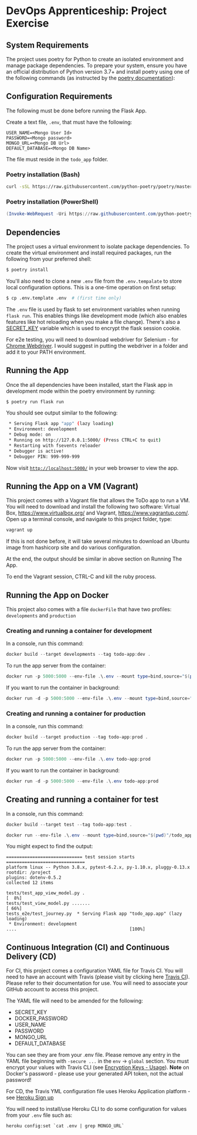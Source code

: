 # DevOps Apprenticeship: Project Exercise

## System Requirements

The project uses poetry for Python to create an isolated environment and manage package dependencies. To prepare your system, ensure you have an official distribution of Python version 3.7+ and install poetry using one of the following commands (as instructed by the [poetry documentation](https://python-poetry.org/docs/#system-requirements)):

## Configuration Requirements 

The following must be done before running the Flask App. 

Create a text file, `.env`, that must have the following:
```
USER_NAME=<Mongo User Id>
PASSWORD=<Mongo password>
MONGO_URL=<Mongo DB Url>
DEFAULT_DATABASE=<Mongo DB Name>
``` 
The file must reside in the ```todo_app``` folder.

### Poetry installation (Bash)

```bash
curl -sSL https://raw.githubusercontent.com/python-poetry/poetry/master/get-poetry.py | python
```

### Poetry installation (PowerShell)

```powershell
(Invoke-WebRequest -Uri https://raw.githubusercontent.com/python-poetry/poetry/master/get-poetry.py -UseBasicParsing).Content | python
```

## Dependencies

The project uses a virtual environment to isolate package dependencies. To create the virtual environment and install required packages, run the following from your preferred shell:

```bash
$ poetry install
```

You'll also need to clone a new `.env` file from the `.env.tempalate` to store local configuration options. This is a one-time operation on first setup:

```bash
$ cp .env.template .env  # (first time only)
```

The `.env` file is used by flask to set environment variables when running `flask run`. This enables things like development mode (which also enables features like hot reloading when you make a file change). There's also a [SECRET_KEY](https://flask.palletsprojects.com/en/1.1.x/config/#SECRET_KEY) variable which is used to encrypt the flask session cookie.

For e2e testing, you will need to download webdriver for Selenium - for [Chrome Webdriver](https://chromedriver.storage.googleapis.com/index.html).  I would suggest in putting the webdriver in a folder and add it to your PATH environment.

## Running the App

Once the all dependencies have been installed, start the Flask app in development mode within the poetry environment by running:
```bash
$ poetry run flask run
```

You should see output similar to the following:
```bash
 * Serving Flask app "app" (lazy loading)
 * Environment: development
 * Debug mode: on
 * Running on http://127.0.0.1:5000/ (Press CTRL+C to quit)
 * Restarting with fsevents reloader
 * Debugger is active!
 * Debugger PIN: 999-999-999
```
Now visit [`http://localhost:5000/`](http://localhost:5000/) in your web browser to view the app.

## Running the App on a VM (Vagrant)

This project comes with a Vagrant file that allows the ToDo app to run a VM.  You will need to download and install the following two software: Virtual Box, https://www.virtualbox.org/ and Vagrant, https://www.vagrantup.com/.  Open up a terminal console, and navigate to this project folder, type:
```bash 
vagrant up
```
If this is not done before, it will take several minutes to download an Ubuntu image from hashicorp site and do various configuration.

At the end, the output should be similar in above section on Running The App.

To end the Vagrant session, CTRL-C and kill the ruby process.

## Running the App on Docker
This project also comes with a file `dockerFile` that have two profiles: `developments` and `production`

### Creating and running a container for development
In a console, run this command:

```powershell
docker build --target developments --tag todo-app:dev .
```
To run the app server from the container:
```powershell
docker run -p 5000:5000 --env-file .\.env --mount type=bind,source="$(pwd)"/todo_app,target=/project/todo_app todo-app:dev
```
If you want to run the container in background:
```powershell
docker run -d -p 5000:5000 --env-file .\.env --mount type=bind,source="$(pwd)"/todo_app,target=/project/todo_app todo-app:dev 
```

### Creating and running a container for production
In a console, run this command:

```powershell
docker build --target production --tag todo-app:prod .
```

To run the app server from the container:
```powershell
docker run -p 5000:5000 --env-file .\.env todo-app:prod
```
If you want to run the container in background:
```powershell
docker run -d -p 5000:5000 --env-file .\.env todo-app:prod 
```

## Creating and running a container for test
In a console, run this command:

```powershell
docker build --target test --tag todo-app:test .
```

```powershell
docker run --env-file .\.env --mount type=bind,source="$(pwd)"/todo_app,target=/project/todo_app todo-app:test
```
You might expect to find the output:
```
============================= test session starts ==============================
platform linux -- Python 3.8.x, pytest-6.2.x, py-1.10.x, pluggy-0.13.x
rootdir: /project
plugins: dotenv-0.5.2
collected 12 items

tests/test_app_view_model.py .                                           [  8%]
tests/test_view_model.py .......                                         [ 66%]
tests_e2e/test_journey.py  * Serving Flask app "todo_app.app" (lazy loading)
 * Environment: development
....                                           [100%]
```

## Continuous Integration (CI) and Continuous Delivery (CD)
For CI, this project comes a configuration YAML file for Travis CI.  You will need to have an account with Travis (please visit by clicking here [Travis CI](https://travis-ci.com/signup)).  Please refer to their documentation for use.  You will need to associate your GitHub account to access this project.

The YAML file will need to be amended for the following:
* SECRET_KEY
* DOCKER_PASSWORD
* USER_NAME
* PASSWORD
* MONGO_URL
* DEFAULT_DATABASE
 
You can see they are from your .env file. Please remove any entry in the YAML file beginning with `-secure ...` in the `env` -> `global` section.  You must encrypt your values with Travis CLI (see [Encryption Keys - Usage](https://docs.travis-ci.com/user/encryption-keys#usage)).  **Note** on Docker's password - please use your generated API token, not the actual password!

For CD, the Travis YML configuration file uses Heroku Application platform - see [Heroku Sign up](https://id.heroku.com/signup/)

You will need to install/use Heroku CLI to do some configuration for values from your `.env` file such as:

``heroku config:set `cat .env | grep MONGO_URL` ``

